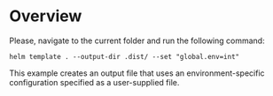 # Overview

Please, navigate to the current folder and run the following command:

```
helm template . --output-dir .dist/ --set "global.env=int"
```

This example creates an output file that uses an environment-specific configuration specified as a user-supplied file.
